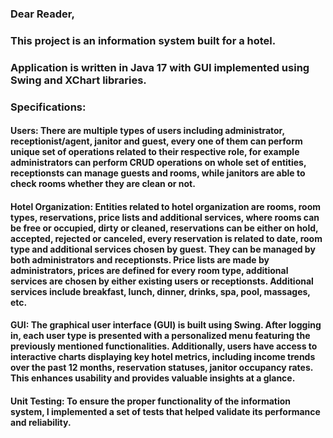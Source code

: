 ### Dear Reader,

### This project is an information system built for a hotel. 

### Application is written in Java 17 with GUI implemented using Swing and XChart libraries. 

### Specifications:

#### Users: There are multiple types of users including administrator, receptionist/agent, janitor and guest, every one of them can perform unique set of operations related to their respective role, for example administrators can perform CRUD operations on whole set of entities, receptionsts can manage guests and rooms, while janitors are able to check rooms whether they are clean or not.

#### Hotel Organization: Entities related to hotel organization are rooms, room types, reservations, price lists and additional services, where rooms can be free or occupied, dirty or cleaned, reservations can be either on hold, accepted, rejected or canceled, every reservation is related to date, room type and additional services chosen by guest. They can be managed by both administrators and receptionsts. Price lists are made by administrators, prices are defined for every room type, additional services are chosen by either existing users or receptionsts. Additional services include breakfast, lunch, dinner, drinks, spa, pool, massages, etc. 

#### GUI: The graphical user interface (GUI) is built using Swing. After logging in, each user type is presented with a personalized menu featuring the previously mentioned functionalities. Additionally, users have access to interactive charts displaying key hotel metrics, including income trends over the past 12 months, reservation statuses, janitor occupancy rates. This enhances usability and provides valuable insights at a glance.

#### Unit Testing: To ensure the proper functionality of the information system, I implemented a set of tests that helped validate its performance and reliability.
